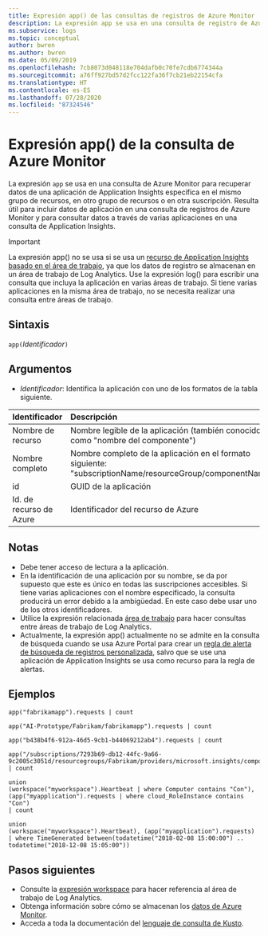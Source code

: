 ```yaml
---
title: Expresión app() de las consultas de registros de Azure Monitor | Microsoft Docs
description: La expresión app se usa en una consulta de registro de Azure Monitor para recuperar datos de una aplicación de Application Insights específica en el mismo grupo de recursos, en otro grupo de recursos o en otra suscripción.
ms.subservice: logs
ms.topic: conceptual
author: bwren
ms.author: bwren
ms.date: 05/09/2019
ms.openlocfilehash: 7cb8073d048118e704dafb0c70fe7cdb6774344a
ms.sourcegitcommit: a76ff927bd57d2fcc122fa36f7cb21eb22154cfa
ms.translationtype: HT
ms.contentlocale: es-ES
ms.lasthandoff: 07/28/2020
ms.locfileid: "87324546"
---
```

# <a name="app-expression-in-azure-monitor-query"></a>Expresión app() de la consulta de Azure Monitor

La expresión `app` se usa en una consulta de Azure Monitor para recuperar datos de una aplicación de Application Insights específica en el mismo grupo de recursos, en otro grupo de recursos o en otra suscripción. Resulta útil para incluir datos de aplicación en una consulta de registros de Azure Monitor y para consultar datos a través de varias aplicaciones en una consulta de Application Insights.

> [!IMPORTANT]
> La expresión app() no se usa si se usa un [recurso de Application Insights basado en el área de trabajo](../app/create-workspace-resource.md), ya que los datos de registro se almacenan en un área de trabajo de Log Analytics. Use la expresión log() para escribir una consulta que incluya la aplicación en varias áreas de trabajo. Si tiene varias aplicaciones en la misma área de trabajo, no se necesita realizar una consulta entre áreas de trabajo.

## <a name="syntax"></a>Sintaxis

`app(`*Identificador*`)`


## <a name="arguments"></a>Argumentos

- *Identificador*: Identifica la aplicación con uno de los formatos de la tabla siguiente.

| Identificador | Descripción | Ejemplo
|:---|:---|:---|
| Nombre de recurso | Nombre legible de la aplicación (también conocido como "nombre del componente") | app("fabrikamapp") |
| Nombre completo | Nombre completo de la aplicación en el formato siguiente: "subscriptionName/resourceGroup/componentName" | app('AI-Prototype/Fabrikam/fabrikamapp') |
| id | GUID de la aplicación | app("988ba129-363e-4415-8fe7-8cbab5447518") |
| Id. de recurso de Azure | Identificador del recurso de Azure |app("/subscriptions/7293b69-db12-44fc-9a66-9c2005c3051d/resourcegroups/Fabrikam/providers/microsoft.insights/components/fabrikamapp") |


## <a name="notes"></a>Notas

* Debe tener acceso de lectura a la aplicación.
* En la identificación de una aplicación por su nombre, se da por supuesto que este es único en todas las suscripciones accesibles. Si tiene varias aplicaciones con el nombre especificado, la consulta producirá un error debido a la ambigüedad. En este caso debe usar uno de los otros identificadores.
* Utilice la expresión relacionada [área de trabajo](workspace-expression.md) para hacer consultas entre áreas de trabajo de Log Analytics.
* Actualmente, la expresión app() actualmente no se admite en la consulta de búsqueda cuando se usa Azure Portal para crear un [regla de alerta de búsqueda de registros personalizada](../platform/alerts-log.md), salvo que se use una aplicación de Application Insights se usa como recurso para la regla de alertas.

## <a name="examples"></a>Ejemplos

```Kusto
app("fabrikamapp").requests | count
```
```Kusto
app("AI-Prototype/Fabrikam/fabrikamapp").requests | count
```
```Kusto
app("b438b4f6-912a-46d5-9cb1-b44069212ab4").requests | count
```
```Kusto
app("/subscriptions/7293b69-db12-44fc-9a66-9c2005c3051d/resourcegroups/Fabrikam/providers/microsoft.insights/components/fabrikamapp").requests | count
```
```Kusto
union 
(workspace("myworkspace").Heartbeat | where Computer contains "Con"),
(app("myapplication").requests | where cloud_RoleInstance contains "Con")
| count  
```
```Kusto
union 
(workspace("myworkspace").Heartbeat), (app("myapplication").requests)
| where TimeGenerated between(todatetime("2018-02-08 15:00:00") .. todatetime("2018-12-08 15:05:00"))
```

## <a name="next-steps"></a>Pasos siguientes

- Consulte la [expresión workspace](workspace-expression.md) para hacer referencia al área de trabajo de Log Analytics.
- Obtenga información sobre cómo se almacenan los [datos de Azure Monitor](./log-query-overview.md).
- Acceda a toda la documentación del [lenguaje de consulta de Kusto](/azure/kusto/query/).

